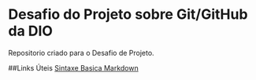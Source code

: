 # Desafio do Projeto sobre Git/GitHub da DIO
Repositorio criado para o Desafio de Projeto.

##Links Úteis
[Sintaxe Basica Markdown](https://markdown.net.br/sintaxe-basica/)
